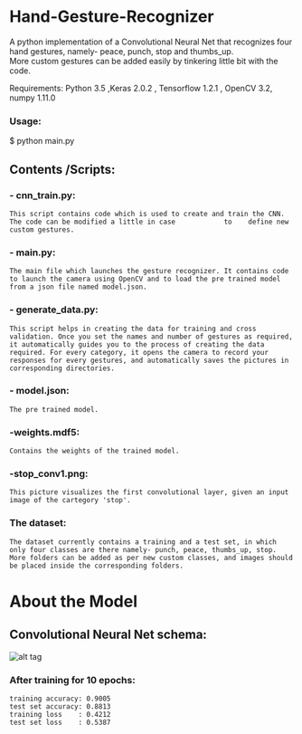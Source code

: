 # Hand-Gesture-Recognizer  
A python implementation of a Convolutional Neural Net that recognizes four hand gestures, namely- peace, punch, stop and thumbs_up.    
More custom gestures can be added easily by tinkering little bit with the code.  

Requirements: Python 3.5 ,Keras 2.0.2 , Tensorflow 1.2.1 , OpenCV 3.2, numpy 1.11.0   

### Usage:   

$ python main.py  

## Contents /Scripts:  

### - cnn_train.py: 
    This script contains code which is used to create and train the CNN. The code can be modified a little in case            to    define new custom gestures.    
### - main.py: 
    The main file which launches the gesture recognizer. It contains code to launch the camera using OpenCV and to load the pre trained model from a json file named model.json.
### - generate_data.py: 
    This script helps in creating the data for training and cross validation. Once you set the names and number of gestures as required, it automatically guides you to the process of creating the data required. For every category, it opens the camera to record your responses for every gestures, and automatically saves the pictures in corresponding directories.
### - model.json:   
    The pre trained model.
### -weights.mdf5:   
    Contains the weights of the trained model.
### -stop_conv1.png:    
    This picture visualizes the first convolutional layer, given an input image of the cartegory 'stop'.    
### The dataset: 
    The dataset currently contains a training and a test set, in which only four classes are there namely- punch, peace, thumbs_up, stop. More folders can be added as per new custom classes, and images should be placed inside the corresponding folders.   


# About the Model    

## Convolutional Neural Net schema:
![alt tag](https://raw.githubusercontent.com/yugrocks/Hand-Gesture-Recognizer/master/model.png)    

### After training for 10 epochs:    
    training accuracy: 0.9005    
    test set accuracy: 0.8813    
    training loss    : 0.4212    
    test set loss    : 0.5387    
 
